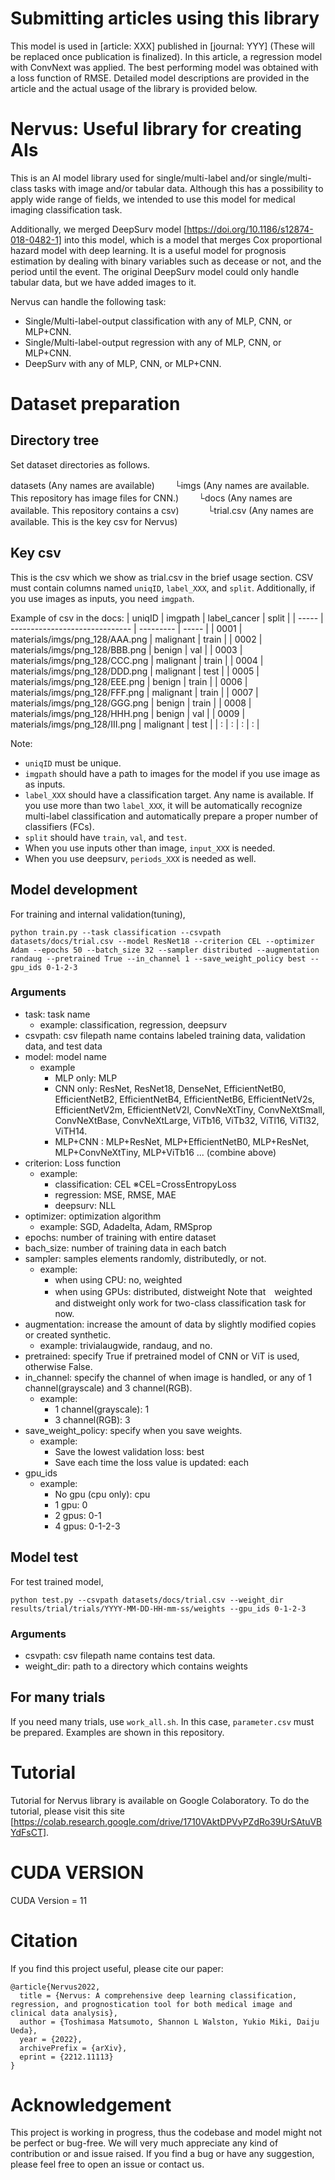 # Submitting articles using this library
This model is used in [article: XXX] published in [journal: YYY] (These will be replaced once publication is finalized).
In this article, a regression model with ConvNext was applied.
The best performing model was obtained with a loss function of RMSE.
Detailed model descriptions are provided in the article and the actual usage of the library is provided below.

# Nervus: Useful library for creating AIs
This is an AI model library used for single/multi-label and/or single/multi-class tasks with image and/or tabular data.
Although this has a possibility to apply wide range of fields, we intended to use this model for medical imaging classification task.

Additionally, we merged DeepSurv model [https://doi.org/10.1186/s12874-018-0482-1] into this model, which is a model that merges Cox proportional hazard model with deep learning.
It is a useful model for prognosis estimation by dealing with binary variables such as decease or not, and the period until the event.
The original DeepSurv model could only handle tabular data, but we have added images to it.

Nervus can handle the following task:
- Single/Multi-label-output classification with any of MLP, CNN, or MLP+CNN.
- Single/Multi-label-output regression with any of MLP, CNN, or MLP+CNN.
- DeepSurv with any of MLP, CNN, or MLP+CNN.

# Dataset preparation
## Directory tree
Set dataset directories as follows.

datasets (Any names are available)
　　└imgs (Any names are available. This repository has image files for CNN.)
　　└docs (Any names are available. This repository contains a csv)
　　　└trial.csv (Any names are available. This is the key csv for Nervus)

## Key csv
This is the csv which we show as trial.csv in the brief usage section.
CSV must contain columns named `uniqID`, `label_XXX`, and `split`. Additionally, if you use images as inputs, you need `imgpath`.

Example of csv in the docs:
| uniqID |             imgpath            | label_cancer | split |
| -----  | ------------------------------ |  ---------   | ----- |
| 0001   | materials/imgs/png_128/AAA.png | malignant    | train |
| 0002   | materials/imgs/png_128/BBB.png | benign       | val   |
| 0003   | materials/imgs/png_128/CCC.png | malignant    | train |
| 0004   | materials/imgs/png_128/DDD.png | malignant    | test  |
| 0005   | materials/imgs/png_128/EEE.png | benign       | train |
| 0006   | materials/imgs/png_128/FFF.png | malignant    | train |
| 0007   | materials/imgs/png_128/GGG.png | benign       | train |
| 0008   | materials/imgs/png_128/HHH.png | benign       | val   |
| 0009   | materials/imgs/png_128/III.png | malignant    | test  |
| :      | :                              | :            | :     |

Note:
- `uniqID` must be unique.
- `imgpath` should have a path to images for the model if you use image as as inputs.
- `label_XXX` should have a classification target. Any name is available. If you use more than two `label_XXX`, it will be automatically recognize multi-label classification and automatically prepare a proper number of classifiers (FCs).
- `split` should have `train`, `val`, and `test`.
- When you use inputs other than image, `input_XXX` is needed.
- When you use deepsurv, `periods_XXX` is needed as well.


## Model development
For training and internal validation(tuning),

`python train.py --task classification --csvpath datasets/docs/trial.csv --model ResNet18 --criterion CEL --optimizer Adam --epochs 50 --batch_size 32 --sampler distributed --augmentation randaug --pretrained True --in_channel 1 --save_weight_policy best --gpu_ids 0-1-2-3`

### Arguments
- task: task name
  - example: classification, regression, deepsurv
- csvpath: csv filepath name contains labeled training data, validation data, and test data
- model: model name
  - example
    - MLP only: MLP
    - CNN only: ResNet, ResNet18, DenseNet,
    EfficientNetB0, EfficientNetB2, EfficientNetB4, EfficientNetB6, EfficientNetV2s, EfficientNetV2m, EfficientNetV2l, ConvNeXtTiny, ConvNeXtSmall, ConvNeXtBase, ConvNeXtLarge, ViTb16, ViTb32, ViTl16, ViTl32, ViTH14.
    - MLP+CNN : MLP+ResNet, MLP+EfficientNetB0, MLP+ResNet, MLP+ConvNeXtTiny, MLP+ViTb16 ... (combine above)
- criterion: Loss function
  - example:
    - classification: CEL ※CEL=CrossEntropyLoss
    - regression: MSE, RMSE, MAE
    - deepsurv: NLL
- optimizer: optimization algorithm
  - example: SGD, Adadelta, Adam, RMSprop
- epochs: number of training with entire dataset
- bach_size: number of training data in each batch
- sampler: samples elements randomly, distributedly, or not.
  - example:
    - when using CPU: no, weighted
    - when using GPUs: distributed, distweight
  Note that　weighted and distweight only work for two-class classification task for now.
- augmentation: increase the amount of data by slightly modified copies or created synthetic.
  - example: trivialaugwide, randaug, and no.
- pretrained: specify True if pretrained model of CNN or ViT is used, otherwise False.
- in_channel: specify the channel of when image is handled, or any of 1 channel(grayscale) and 3 channel(RGB).
  - example:
    - 1 channel(grayscale): 1
    - 3 channel(RGB): 3
- save_weight_policy: specify when you save weights.
  - example:
    - Save the lowest validation loss: best
    - Save each time the loss value is updated: each
- gpu_ids
  - example:
    - No gpu (cpu only): cpu
    - 1 gpu: 0
    - 2 gpus: 0-1
    - 4 gpus: 0-1-2-3


## Model test
For test trained model,

`python test.py --csvpath datasets/docs/trial.csv --weight_dir results/trial/trials/YYYY-MM-DD-HH-mm-ss/weights --gpu_ids 0-1-2-3`

### Arguments
- csvpath: csv filepath name contains test data.
- weight_dir: path to a directory which contains weights

## For many trials
If you need many trials, use `work_all.sh`. In this case, `parameter.csv` must be prepared. Examples are shown in this repository.


# Tutorial
Tutorial for Nervus library is available on Google Colaboratory.
To do the tutorial, please visit this site [https://colab.research.google.com/drive/1710VAktDPVyPZdRo39UrSAtuVBYdFsCT].


# CUDA VERSION
CUDA Version = 11


# Citation
If you find this project useful, please cite our paper:

```
@article{Nervus2022,
  title = {Nervus: A comprehensive deep learning classification, regression, and prognostication tool for both medical image and clinical data analysis},
  author = {Toshimasa Matsumoto, Shannon L Walston, Yukio Miki, Daiju Ueda},
  year = {2022},
  archivePrefix = {arXiv},
  eprint = {2212.11113}
}
```


# Acknowledgement
This project is working in progress, thus the codebase and model might not be perfect or bug-free. We will very much appreciate any kind of contribution or and issue raised. If you find a bug or have any suggestion, please feel free to open an issue or contact us.
